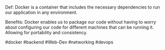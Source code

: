 Def: Docker is a container that includes the necessary dependencies to run our application in any environment. 

Benefits: Docker enables us to package our code without having to worry about configuring our code for different machines that can be running it. Allowing for portability and consistency.

#docker #backend #Web-Dev #networking #devops


